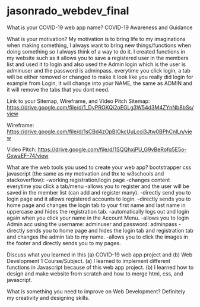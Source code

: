 # jasonrado_webdev_final

What is your COVID-19 web app name?
COVID-19 Awareness and Guidance

What is your motivation?
My motivation is to bring life to my imaginations when making something, I always want to bring new things/functions
when doing something so I always think of a way to do it. I created functions in my website
such as it allows you to save a registered user in the members list and used it to login and also used the Admin login
which is the user is adminuser and the password is adminpass. everytime you click login, a tab will be either removed or changed
to make it look like you really did login for example from Login, it will change into your NAME, the same as ADMIN and it will
remove the tabs that you dont need.	

Link to your Sitemap, Wireframe, and Video Pitch
Sitemap:
https://drive.google.com/file/d/1_DyPROKQi2oEGLg3W54d3M4ZYnNb8bSs/view

Wireframe:
https://drive.google.com/file/d/1sCBd4zOpBIOkcUuLcci3Jtw0BPhCnlLn/view

Video Pitch:
https://drive.google.com/file/d/1SQQhxjPU_G9vBeRofq5E5o-GxwaEF-74/view

What are the web tools you used to create your web app?
bootstrapper
css
javascript (the same as my motivation and thx to w3schools and stackoverflow):
-working registration/login page
-changes content everytime you click a tab/menu
-allows you to register and the user will be saved in the member list (can add and register many).
-directly send you to login page and it allows registered accounts to login.
-directly sends you to home page and changes the login tab to your first name and last name in uppercase and hides the registration tab.
-automatically logs out and login again when you click your name in the Account Menu.
-allows you to login Admin acc using the username: adminuser and password: adminpass
-directly sends you to home page and hides the login tab and registration tab and changes the admin tab to my name.
-allows you to click the images in the footer and directly sends you to my pages.


Discuss what you learned in this (a) COVID-19 web app project and (b) Web Development 1 Course/Subject.
(a) I learned to implement different functions in Javascript because of this web app project.
(b) I learned how to design and make website from scratch and how to merge html, css, and javascript.
	  
What is something you need to improve on Web Development?
Definitely my creativity and designing skills.
